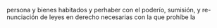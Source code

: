 persona y bienes habitados y perhaber con el poderío, sumisión, y re- nunciación de leyes en derecho necesarias con la que prohíbe la